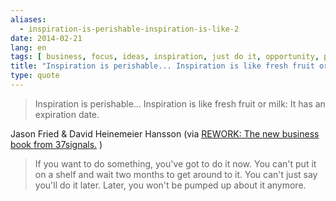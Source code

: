 ```yaml
---
aliases:
  - inspiration-is-perishable-inspiration-is-like-2
date: 2014-02-21
lang: en
tags: [ business, focus, ideas, inspiration, just do it, opportunity, procrastination, productivity ]
title: "Inspiration is perishable... Inspiration is like fresh fruit or milk"
type: quote
---
```


> Inspiration is perishable... Inspiration is like fresh fruit or milk:
> It has an expiration date.

Jason Fried & David Heinemeier Hansson (via [REWORK: The new business book from 37signals.](http://37signals.com/rework/) )

> If you want to do something, you've got to do it now. You can't put it
> on a shelf and wait two months to get around to it. You can't just say
> you'll do it later. Later, you won't be pumped up about it anymore.

